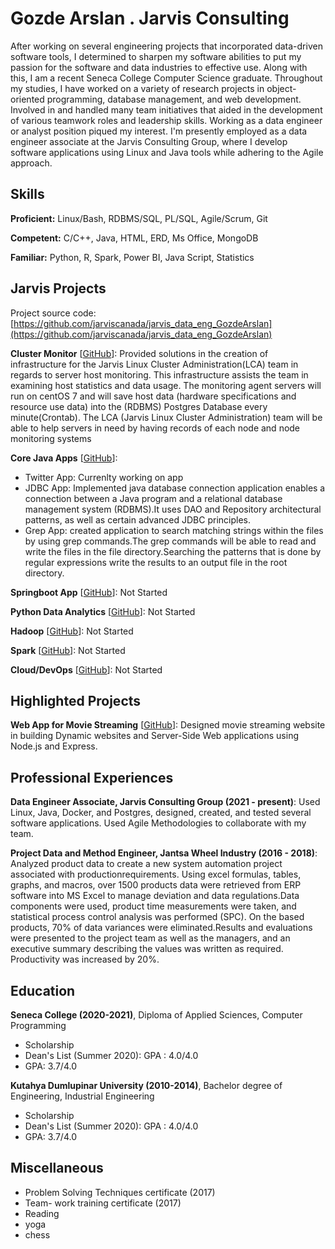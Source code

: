 # Gozde Arslan . Jarvis Consulting

After working on several engineering projects that incorporated data-driven software tools, I determined to sharpen my software abilities to put my passion for the software and data industries to effective use. Along with this, I am a recent Seneca College Computer Science graduate. Throughout my studies, I have worked on a variety of research projects in object-oriented programming, database management, and web development. Involved in and handled many team initiatives that aided in the development of various teamwork roles and leadership skills. Working as a data engineer or analyst position piqued my interest. I'm presently employed as a data engineer associate at the Jarvis Consulting Group, where I develop software applications using Linux and Java tools while adhering to the Agile approach.

## Skills

**Proficient:** Linux/Bash, RDBMS/SQL, PL/SQL, Agile/Scrum, Git

**Competent:** C/C++, Java, HTML, ERD, Ms Office, MongoDB

**Familiar:** Python, R, Spark, Power BI, Java Script, Statistics

## Jarvis Projects

Project source code: [https://github.com/jarviscanada/jarvis_data_eng_GozdeArslan](https://github.com/jarviscanada/jarvis_data_eng_GozdeArslan)


**Cluster Monitor** [[GitHub](https://github.com/jarviscanada/jarvis_data_eng_GozdeArslan/tree/master/linux_sql)]: Provided  solutions in the creation of infrastructure for the Jarvis Linux Cluster Administration(LCA) team in regards to server host monitoring. This infrastructure assists the team in examining host statistics and data usage. The monitoring agent servers will run on centOS 7 and will save host data (hardware specifications and resource use data) into the (RDBMS) Postgres Database every minute(Crontab). The LCA (Jarvis Linux Cluster Administration) team will be able to help servers in need by having records of each node and node monitoring systems 

**Core Java Apps** [[GitHub](https://github.com/jarviscanada/jarvis_data_eng_GozdeArslan/tree/master/core_java)]:
      
  -  Twitter App: Currenlty working on app
  -  JDBC App: Implemented java database connection application enables a connection between a Java program and a relational database management system (RDBMS).It uses DAO and Repository architectural patterns, as well as certain advanced JDBC principles.
  -  Grep App: created application to search matching strings within the files by using grep commands.The grep commands will be able to read and write the files in the file directory.Searching the patterns that is done by regular expressions write the results to an output file in the root directory.

**Springboot App** [[GitHub](https://github.com/jarviscanada/jarvis_data_eng_GozdeArslan/tree/master/springboot)]: Not Started

**Python Data Analytics** [[GitHub](https://github.com/jarviscanada/jarvis_data_eng_GozdeArslan/tree/master/python_data_anlytics)]: Not Started

**Hadoop** [[GitHub](https://github.com/jarviscanada/jarvis_data_eng_GozdeArslan/tree/master/hadoop)]: Not Started

**Spark** [[GitHub](https://github.com/jarviscanada/jarvis_data_eng_GozdeArslan/tree/master/spark)]: Not Started

**Cloud/DevOps** [[GitHub](https://github.com/jarviscanada/jarvis_data_eng_GozdeArslan/tree/master/cloud_devops)]: Not Started


## Highlighted Projects
**Web App for Movie Streaming** [[GitHub](https://github.com/gzarslan/A-movie-website)]: Designed movie streaming website in building Dynamic websites and Server-Side Web applications using Node.js and Express.


## Professional Experiences

**Data Engineer Associate, Jarvis Consulting Group (2021 - present)**: Used Linux, Java, Docker, and Postgres, designed, created, and tested several software applications. Used Agile Methodologies to collaborate with my team.

**Project Data and Method Engineer, Jantsa Wheel Industry (2016 - 2018)**: Analyzed product data to create a new system automation project associated with productionrequirements. Using excel formulas, tables, graphs, and macros, over 1500 products data were retrieved from ERP software into MS Excel to manage deviation and data regulations.Data components were used, product time measurements were taken, and statistical process control analysis was performed (SPC). On the based products, 70% of data variances were eliminated.Results and evaluations were presented to the project team as well as the managers, and an executive summary describing the values was written as required. Productivity was increased by 20%.


## Education
**Seneca College (2020-2021)**, Diploma of Applied Sciences, Computer Programming
- Scholarship
- Dean's List (Summer 2020): GPA : 4.0/4.0
- GPA: 3.7/4.0 

**Kutahya Dumlupinar University (2010-2014)**, Bachelor degree of Engineering, Industrial Engineering
- Scholarship
- Dean's List (Summer 2020): GPA : 4.0/4.0
- GPA: 3.7/4.0 


## Miscellaneous
- Problem Solving Techniques certificate (2017)
- Team- work training certificate  (2017)
- Reading
- yoga
- chess